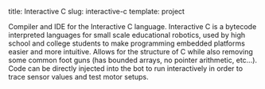 title: Interactive C
slug: interactive-c
template: project

Compiler and IDE for the Interactive C language. Interactive C is a
bytecode interpreted languages for small scale educational robotics,
used by high school and college students to make programming embedded
platforms easier and more intuitive. Allows for the structure of C
while also removing some common foot guns (has bounded arrays, no
pointer arithmetic, etc...). Code can be directly injected into the
bot to run interactively in order to trace sensor values and test
motor setups.
